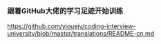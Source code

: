 

### 跟着GitHub大佬的学习足迹开始训练

<https://github.com/yiouejv/coding-interview-university/blob/master/translations/README-cn.md>


